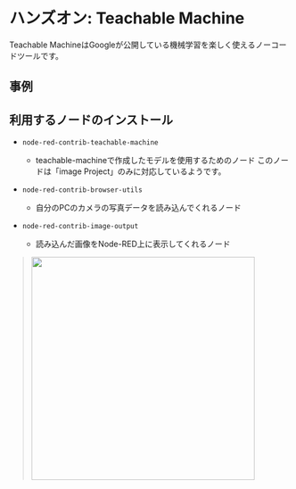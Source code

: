
# ハンズオン: Teachable Machine

Teachable MachineはGoogleが公開している機械学習を楽しく使えるノーコードツールです。



## 事例

## 利用するノードのインストール

- `node-red-contrib-teachable-machine`
    - teachable-machineで作成したモデルを使用するためのノード このノードは「image Project」のみに対応しているようです。

- `node-red-contrib-browser-utils`
    - 自分のPCのカメラの写真データを読み込んでくれるノード

- `node-red-contrib-image-output`
    - 読み込んだ画像をNode-RED上に表示してくれるノード

> <img src="https://i.gyazo.com/f3d3f76405b85e266165ae625f4a99a4.gif" width="400px" />
